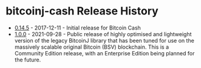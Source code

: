 # bitcoinj-cash Release History

* [0.14.5](v0.14.md) - 2017-12-11 - Initial release for Bitcoin Cash
* [1.0.0](v1.0.0.md) - 2021-09-28 - Public release of highly optimised and lightweight version of the legacy BitcoinJ library that has been tuned for use on the massively scalable original Bitcoin (BSV) blockchain. This is a Community Edition release, with an Enterprise Edition being planned for the future.

